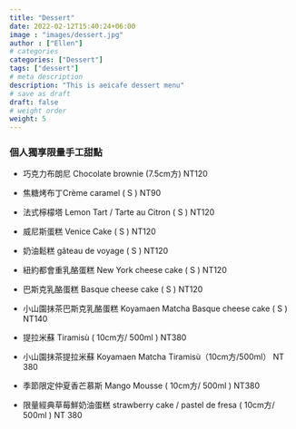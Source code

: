 ```yaml
---
title: "Dessert"
date: 2022-02-12T15:40:24+06:00
image : "images/dessert.jpg"
author : ["Ellen"]
# categories
categories: ["Dessert"]
tags: ["dessert"]
# meta description
description: "This is aeicafe dessert menu"
# save as draft
draft: false
# weight order 
weight: 5
---
```

### 個人獨享限量手工甜點  
- 巧克力布朗尼  Chocolate brownie  (7.5cm方)  NT120
- 焦糖烤布丁Crème caramel  ( S )  NT90
- 法式檸檬塔 Lemon Tart  / Tarte au Citron  ( S )  NT120
- 威尼斯蛋糕  Venice Cake  ( S )  NT120
- 奶油鬆糕  gâteau de voyage  ( S )  NT120

- 紐約都會重乳酪蛋糕 New York cheese cake   ( S )  NT120

- 巴斯克乳酪蛋糕  Basque cheese cake  ( S )  NT120

- 小山園抹茶巴斯克乳酪蛋糕 Koyamaen Matcha  Basque cheese cake  ( S )  NT140

- 提拉米蘇  Tiramisù    ( 10cm方/ 500ml )  NT380
- 小山園抹茶提拉米蘇 Koyamaen Matcha  Tiramisù（10cm方/500ml）  NT 380

- 季節限定仲夏香芒慕斯   Mango Mousse  ( 10cm方/ 500ml )  NT380

- 限量經典草莓鮮奶油蛋糕 strawberry cake / pastel de fresa   ( 10cm方/ 500ml )  NT 380
